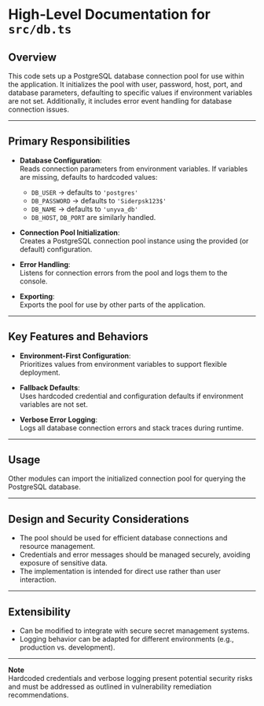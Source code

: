# High-Level Documentation for `src/db.ts`

## Overview

This code sets up a PostgreSQL database connection pool for use within the application. It initializes the pool with user, password, host, port, and database parameters, defaulting to specific values if environment variables are not set. Additionally, it includes error event handling for database connection issues.

---

## Primary Responsibilities

- **Database Configuration**:  
  Reads connection parameters from environment variables. If variables are missing, defaults to hardcoded values:
  - `DB_USER` → defaults to `'postgres'`
  - `DB_PASSWORD` → defaults to `'Siderpsk123$'`
  - `DB_NAME` → defaults to `'unyva_db'`
  - `DB_HOST`, `DB_PORT` are similarly handled.

- **Connection Pool Initialization**:  
  Creates a PostgreSQL connection pool instance using the provided (or default) configuration.

- **Error Handling**:  
  Listens for connection errors from the pool and logs them to the console.

- **Exporting**:  
  Exports the pool for use by other parts of the application.

---

## Key Features and Behaviors

- **Environment-First Configuration**:  
  Prioritizes values from environment variables to support flexible deployment.

- **Fallback Defaults**:  
  Uses hardcoded credential and configuration defaults if environment variables are not set.

- **Verbose Error Logging**:  
  Logs all database connection errors and stack traces during runtime.

---

## Usage

Other modules can import the initialized connection pool for querying the PostgreSQL database.

---

## Design and Security Considerations

- The pool should be used for efficient database connections and resource management.
- Credentials and error messages should be managed securely, avoiding exposure of sensitive data.
- The implementation is intended for direct use rather than user interaction.

---

## Extensibility

- Can be modified to integrate with secure secret management systems.
- Logging behavior can be adapted for different environments (e.g., production vs. development).

---

**Note**  
Hardcoded credentials and verbose logging present potential security risks and must be addressed as outlined in vulnerability remediation recommendations.